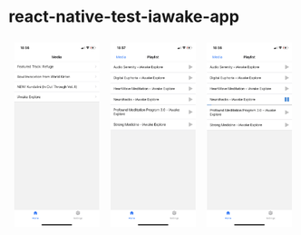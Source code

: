 # react-native-test-iawake-app
<div style="display:flex"> 
<img style="margin:10px" src="https://raw.githubusercontent.com/feofilov-ivan/react-native-test-iawake-app/master/screenshots/IMG_ADEB01240B98-1.jpeg" width="150">
<img style="margin:10px" src="https://raw.githubusercontent.com/feofilov-ivan/react-native-test-iawake-app/master/screenshots/IMG_28DA6D87EEA9-1.jpeg" width="150">
<img style="margin:10px"src="https://raw.githubusercontent.com/feofilov-ivan/react-native-test-iawake-app/master/screenshots/IMG_DFFEE7FD2B14-1.jpeg" width="150">
</div>
